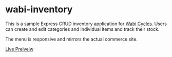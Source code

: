 # wabi-inventory
This is a sample Express CRUD inventory application for [Wabi Cycles](https://wabicycles.com/). Users can create and edit categories and individual items and track their stock. 

The menu is responsive and mirrors the actual commerce site. 

[Live Preiveiw](https://wabi-inventory.herokuapp.com/inventory)
